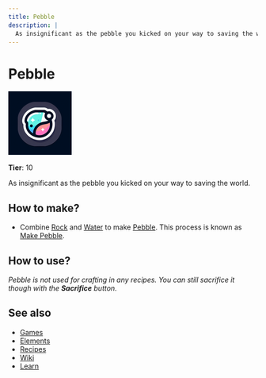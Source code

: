 ```yaml
---
title: Pebble
description: |
  As insignificant as the pebble you kicked on your way to saving the world.
---
```

# Pebble

![](../images/item.pebble.png)

**Tier**: 10

As insignificant as the pebble you kicked on your way to saving the world.

## How to make?

* Combine [Rock](/wiki/elements/rock) and [Water](/wiki/elements/water) to make [Pebble](/wiki/elements/pebble). This process is known as [Make Pebble](/wiki/recipes/make-pebble).

## How to use?

_Pebble is not used for crafting in any recipes. You can still sacrifice it though with the **Sacrifice** button._

## See also

* [Games](/wiki/games)
* [Elements](/wiki/elements)
* [Recipes](/wiki/recipes)
* [Wiki](/wiki/index)
* [Learn](/learn/index)